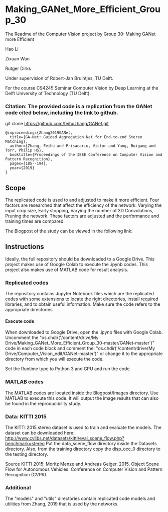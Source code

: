 # Making_GANet_More_Efficient_Group_30

The Readme of the Computer Vision project by Group 30: Making GANet more Efficient

Hao Li

Zixuan Wan

Rutger Dirks 

Under supervision of Robert-Jan Bruintjes, TU Delft.

For the course CS4245 Seminar Computer Vision by Deep Learning at the Delft University of Technology (TU Delft).

### Citation: The provided code is a replication from the GANet code cited below, including the link to github.

git clone https://github.com/feihuzhang/GANet.git

```
@inproceedings{Zhang2019GANet,
  title={GA-Net: Guided Aggregation Net for End-to-end Stereo Matching},
  author={Zhang, Feihu and Prisacariu, Victor and Yang, Ruigang and Torr, Philip HS},
  booktitle={Proceedings of the IEEE Conference on Computer Vision and Pattern Recognition},
  pages={185--194},
  year={2019}
}
```

## Scope

The replicated code is used to and adjusted to make it more efficient.
Four factors are researched that affect the efficiency of the network:
Varying the input crop size, 
Early stopping,
Varying the number of 3D Convolutions, 
Pruning the network.
These factors are adjusted and the performance and training times are compared.

The Blogpost of the study can be viewed in the following link: 

## Instructions

Ideally, the full repository should be downloaded to a Google Drive. 
This project makes use of Google Colab to execute the .ipynb codes.
This project also makes use of MATLAB code for result analysis. 

### Replicated codes
The repository contains Jupyter Notebook files which are the replicated codes 
with some extensions to locate the right directories, install required libraries, and to obtain useful information.
Make sure the code refers to the appropriate directories.

#### Execute code
When downloaded to Google Drive, open the .ipynb files with Google Colab.
Uncomment the 
"os.chdir('/content/drive/My Drive/Making_GANet_More_Efficient_Group_30-master/GANet-master')"
code in each code block and comment the: 
"os.chdir('/content/drive/My Drive/Computer_Vision_edit/GANet-master')"
or change it to the appropriate directory from which you will execute the code.

Set the Runtime type to Python 3 and GPU and run the code.


### MATLAB codes
The MATLAB codes are located inside the Blogpost/Images directory.
Use MATLAB to execute this code.
It will output the image results that can also be found in the reproducibility study. 

### Data: KITTI 2015
The KITTI 2015 stereo dataset is used to train and evaluate the models.
The dataset can be downloaded here: http://www.cvlibs.net/datasets/kitti/eval_scene_flow.php?benchmark=stereo
Put the data_scene_flow directory inside the Datasets directory. Also, from the training directory copy the disp_occ_0 directory to the testing directory.

Source KITTI 2015:
Moritz Menze and Andreas Geiger. 2015. Object Scene Flow for Autonomous Vehicles. Conference on Computer Vision and Pattern Recognition (CVPR).

### Additional 
The "models" and "utils" directories contain replicated code models and utilities from Zhang, 2019
that is used by the networks.
